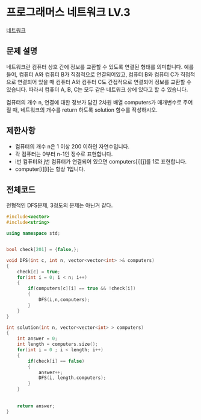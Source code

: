 # 프로그래머스 네트워크 LV.3
[네트워크](https://programmers.co.kr/learn/courses/30/lessons/43162)

## 문제 설명

네트워크란 컴퓨터 상호 간에 정보를 교환할 수 있도록 연결된 형태를 의미합니다. 예를 들어, 컴퓨터 A와 컴퓨터 B가 직접적으로 연결되어있고, 컴퓨터 B와 컴퓨터 C가 직접적으로 연결되어 있을 때 컴퓨터 A와 컴퓨터 C도 간접적으로 연결되어 정보를 교환할 수 있습니다. 따라서 컴퓨터 A, B, C는 모두 같은 네트워크 상에 있다고 할 수 있습니다.

컴퓨터의 개수 n, 연결에 대한 정보가 담긴 2차원 배열 computers가 매개변수로 주어질 때, 네트워크의 개수를 return 하도록 solution 함수를 작성하시오.

## 제한사항

  * 컴퓨터의 개수 n은 1 이상 200 이하인 자연수입니다.
  * 각 컴퓨터는 0부터 n-1인 정수로 표현합니다.
  * i번 컴퓨터와 j번 컴퓨터가 연결되어 있으면 computers[i][j]를 1로 표현합니다.
  * computer[i][i]는 항상 1입니다.

## 전체코드

전형적인 DFS문제, 3정도의 문제는 아닌거 같다.

```c++
#include<vector>
#include<string>

using namespace std;


bool check[201] = {false,};

void DFS(int c, int n, vector<vector<int> >& computers)
{
	check[c] = true;
	for(int i = 0; i < n; i++)
	{
		if(computers[c][i] == true && !check[i])
		{
			DFS(i,n,computers);
		}
	}
}

int solution(int n, vector<vector<int> > computers)
{
	int answer = 0;
	int length = computers.size();
	for(int i = 0 ; i < length; i++)
	{
		if(check[i] == false)
		{
			answer++;
			DFS(i, length,computers);
		}
	}
	
	
	return answer;
}
```


